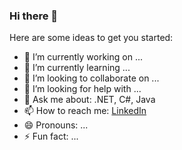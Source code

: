 ### Hi there 👋

<!--
**fisenkodv/fisenkodv** is a ✨ _special_ ✨ repository because its `README.md` (this file) appears on your GitHub profile.
-->
Here are some ideas to get you started:

- 🔭 I’m currently working on ...
- 🌱 I’m currently learning ...
- 👯 I’m looking to collaborate on ...
- 🤔 I’m looking for help with ...
- 💬 Ask me about: .NET, C#, Java
- 📫 How to reach me: [LinkedIn](https://www.linkedin.com/in/fisenkodv/)
- 😄 Pronouns: ...
- ⚡ Fun fact: ...
